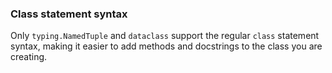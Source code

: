 ### Class statement syntax

Only `typing.NamedTuple` and `dataclass` support the regular `class` statement syntax, making it easier to add methods and docstrings to the class you are creating.
